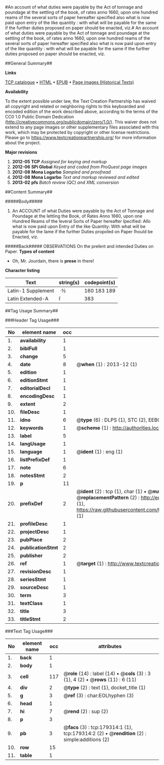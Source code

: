 #An account of what duties were payable by the Act of tonnage and poundage at the settling of the book, of rates anno 1660, upon one hundred reams of the several sorts of paper hereafter specified also what is now paid upon entry of the like quantity : with what will be payable for the same if the further duties proposed on paper should be enacted, viz.#
An account of what duties were payable by the Act of tonnage and poundage at the settling of the book, of rates anno 1660, upon one hundred reams of the several sorts of paper hereafter specified also what is now paid upon entry of the like quantity : with what will be payable for the same if the further duties proposed on paper should be enacted, viz.

##General Summary##

**Links**

[TCP catalogue](http://www.ota.ox.ac.uk/tcp/)  • 
[HTML](http://tei.it.ox.ac.uk/tcp/Texts-HTML/free/B01/B01459.html)  • 
[EPUB](http://tei.it.ox.ac.uk/tcp/Texts-EPUB/free/B01/B01459.epub) • 
[Page images (Historical Texts)](https://historicaltexts.jisc.ac.uk/eebo-52612390e)

**Availability**

To the extent possible under law, the Text Creation Partnership has waived all copyright and related or neighboring rights to this keyboarded and encoded edition of the work described above, according to the terms of the CC0 1.0 Public Domain Dedication (http://creativecommons.org/publicdomain/zero/1.0/). This waiver does not extend to any page images or other supplementary files associated with this work, which may be protected by copyright or other license restrictions. Please go to https://www.textcreationpartnership.org/ for more information about the project.

**Major revisions**

1. __2012-05__ __TCP__ *Assigned for keying and markup*
1. __2012-06__ __SPi Global__ *Keyed and coded from ProQuest page images*
1. __2012-08__ __Mona Logarbo__ *Sampled and proofread*
1. __2012-08__ __Mona Logarbo__ *Text and markup reviewed and edited*
1. __2013-02__ __pfs__ *Batch review (QC) and XML conversion*

##Content Summary##

#####Body#####

1. An ACCOUNT of what Duties were payable by the Act of Tonnage and Poundage at the ſettling the Book, of Rates Anno 1660, upon one Hundred Reams of the ſeveral Sorts of Paper hereafter ſpecified: Alſo what is now paid upon Entry of the like Quantity: With what will be payable for the ſame if the further Duties propoſed on Paper ſhould be Enacted, viz.

#####Back#####
OBSERVATIONS On the preſent and intended Duties on Paper.
**Types of content**

  * Oh, Mr. Jourdain, there is **prose** in there!

**Character listing**


|Text|string(s)|codepoint(s)|
|---|---|---|
|Latin-1 Supplement| ·½|160 183 189|
|Latin Extended-A|ſ|383|

##Tag Usage Summary##

###Header Tag Usage###

|No|element name|occ|attributes|
|---|---|---|---|
|1.|__availability__|1||
|2.|__biblFull__|1||
|3.|__change__|5||
|4.|__date__|8| @__when__ (1) : 2013-12 (1)|
|5.|__edition__|1||
|6.|__editionStmt__|1||
|7.|__editorialDecl__|1||
|8.|__encodingDesc__|1||
|9.|__extent__|2||
|10.|__fileDesc__|1||
|11.|__idno__|6| @__type__ (6) : DLPS (1), STC (2), EEBO-CITATION (1), OCLC (1), VID (1)|
|12.|__keywords__|1| @__scheme__ (1) : http://authorities.loc.gov/ (1)|
|13.|__label__|5||
|14.|__langUsage__|1||
|15.|__language__|1| @__ident__ (1) : eng (1)|
|16.|__listPrefixDef__|1||
|17.|__note__|6||
|18.|__notesStmt__|2||
|19.|__p__|11||
|20.|__prefixDef__|2| @__ident__ (2) : tcp (1), char (1)  •  @__matchPattern__ (2) : ([0-9\-]+):([0-9IVX]+) (1), (.+) (1)  •  @__replacementPattern__ (2) : http://eebo.chadwyck.com/downloadtiff?vid=$1&page=$2 (1), https://raw.githubusercontent.com/textcreationpartnership/Texts/master/tcpchars.xml#$1 (1)|
|21.|__profileDesc__|1||
|22.|__projectDesc__|1||
|23.|__pubPlace__|2||
|24.|__publicationStmt__|2||
|25.|__publisher__|2||
|26.|__ref__|1| @__target__ (1) : http://www.textcreationpartnership.org/docs/. (1)|
|27.|__revisionDesc__|1||
|28.|__seriesStmt__|1||
|29.|__sourceDesc__|1||
|30.|__term__|3||
|31.|__textClass__|1||
|32.|__title__|3||
|33.|__titleStmt__|2||


###Text Tag Usage###

|No|element name|occ|attributes|
|---|---|---|---|
|1.|__back__|1||
|2.|__body__|1||
|3.|__cell__|117| @__role__ (14) : label (14)  •  @__cols__ (3) : 3 (1), 4 (2)  •  @__rows__ (11) : 6 (11)|
|4.|__div__|2| @__type__ (2) : text (1), docket_title (1)|
|5.|__g__|3| @__ref__ (3) : char:EOLhyphen (3)|
|6.|__head__|1||
|7.|__hi__|7| @__rend__ (2) : sup (2)|
|8.|__p__|3||
|9.|__pb__|3| @__facs__ (3) : tcp:179314:1 (1), tcp:179314:2 (2)  •  @__rendition__ (2) : simple:additions (2)|
|10.|__row__|15||
|11.|__table__|1||
